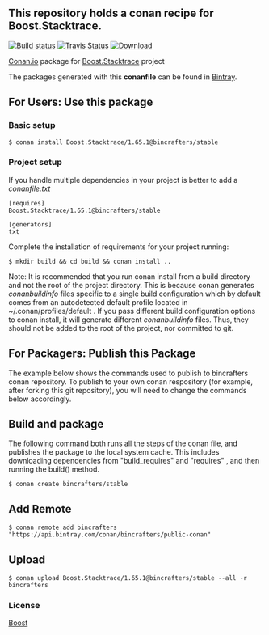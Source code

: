 ## This repository holds a conan recipe for Boost.Stacktrace.

[![Build status](https://ci.appveyor.com/api/projects/status/02ada1yy0rs123li/branch/stable/1.65.1?svg=true)](https://ci.appveyor.com/project/BinCrafters/conan-boost-stacktrace/branch/stable/1.65.1)
[![Travis Status](https://travis-ci.org/bincrafters/conan-boost-stacktrace.svg?branch=stable%2F1.65.1)](https://travis-ci.org/bincrafters/conan-boost-stacktrace)
[![Download](https://api.bintray.com/packages/bincrafters/public-conan/Boost.Stacktrace%3Abincrafters/images/download.svg?version=1.65.1%3Astable) ](https://bintray.com/bincrafters/public-conan/Boost.Stacktrace%3Abincrafters/1.65.1%3Astable/link)

[Conan.io](https://conan.io) package for [Boost.Stacktrace](https://github.com/Boostorg/Stacktrace) project

The packages generated with this **conanfile** can be found in [Bintray](https://bintray.com/bincrafters/public-conan/Boost.Stacktrace%3Abincrafters).

## For Users: Use this package

### Basic setup

    $ conan install Boost.Stacktrace/1.65.1@bincrafters/stable

### Project setup

If you handle multiple dependencies in your project is better to add a *conanfile.txt*

    [requires]
    Boost.Stacktrace/1.65.1@bincrafters/stable

    [generators]
    txt

Complete the installation of requirements for your project running:

    $ mkdir build && cd build && conan install ..
	
Note: It is recommended that you run conan install from a build directory and not the root of the project directory.  This is because conan generates *conanbuildinfo* files specific to a single build configuration which by default comes from an autodetected default profile located in ~/.conan/profiles/default .  If you pass different build configuration options to conan install, it will generate different *conanbuildinfo* files.  Thus, they should not be added to the root of the project, nor committed to git. 

## For Packagers: Publish this Package

The example below shows the commands used to publish to bincrafters conan repository. To publish to your own conan respository (for example, after forking this git repository), you will need to change the commands below accordingly. 

## Build  and package 

The following command both runs all the steps of the conan file, and publishes the package to the local system cache.  This includes downloading dependencies from "build_requires" and "requires" , and then running the build() method. 

    $ conan create bincrafters/stable
	
## Add Remote

	$ conan remote add bincrafters "https://api.bintray.com/conan/bincrafters/public-conan"

## Upload

    $ conan upload Boost.Stacktrace/1.65.1@bincrafters/stable --all -r bincrafters

### License
[Boost](www.boost.org/LICENSE_1_0.txt)
